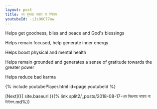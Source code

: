 ```yaml
---
layout: post
title: ওম মুন্দায়া নামায গা টাইমস
youtubeId: -iJsOKC77ow
---
```

 
 
Helps get goodness, bliss and peace and God's blessings
 
Helps remain focused, help generate inner energy 
 
Helps boost physical and mental health 
 
Helps remain grounded and generates a sense of gratitude towards the greater power 
 
Helps reduce bad karma
 
 
 
 


{% include youtubePlayer.html id=page.youtubeId %}
 
[Next]({{ site.baseurl }}{% link  split2/_posts/2018-08-17-ওম বিরূপায় নামায গা টাইমস.md%})
 

